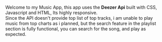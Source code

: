 Welcome to my Music App, this app uses the **Deezer Api** built with CSS, Javascript and HTML, Its highly responsive.
<br>
Since the API doesn't provide top list of top tracks, i am unable to play music from top charts as i planned, but the search feature in the playlist section is fully functional, you can search for the song, and play as expected.
